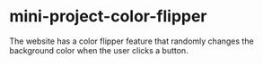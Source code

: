 # mini-project-color-flipper
 The website has a color flipper feature that randomly changes the background color when the user clicks a button.
